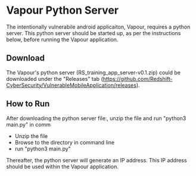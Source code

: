 # Vapour Python Server
The intentionally vulnerabile android applicaiton, Vapour, requires a python server. This python server should be started up, as per the instructions below, before running the Vapour application.

## Download
The Vapour's python server (RS_training_app_server-v0.1.zip) could be downloaded under the "Releases" tab (https://github.com/Redshift-CyberSecurity/VulnerableMobileApplication/releases).

## How to Run
After downloading the python server file:, unzip the file and run "python3 main.py" in comm
- Unzip the file
- Browse to the directory in command line
- run "python3 main.py"

Thereafter, the python server will generate an IP address. This IP address should be used within the Vapour application.
